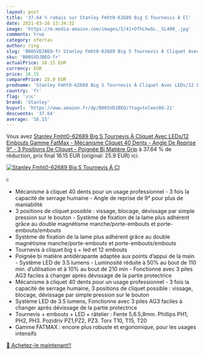 ```yaml
---
layout: post
title: '37.64 % rabais sur Stanley Fmht0-62689 Big S Tournevis À Cl'
date: 2021-03-16 13:34:32
image: 'https://m.media-amazon.com/images/I/41+OfhLhw5L._SL400_.jpg'
comments: true
category: ofertas
author: ring
slug: 'B00SVDJBEO-fr Stanley Fmht0-62689 Big S Tournevis À Cliquet Avec LEDs/12...'
sku: 'B00SVDJBEO-fr'
actualPrice: 16.15 EUR
currency: EUR
price: 16.15
comparePrice: 25.9 EUR
prodname: 'Stanley Fmht0-62689 Big S Tournevis À Cliquet Avec LEDs/12 Embouts Gamme FatMax - Mécanisme Cliquet 40 Dents - Angle De Reprise 9° - 3 Positions De Cliquet - Poignée Bi Matière Grip'
country: 'fr'
flag: '🇫🇷'
brand: 'Stanley'
buyurl: 'https://www.amazon.fr/dp/B00SVDJBEO/?tag=tolees0d-21'
descuento: '37.64'
average: '16.15'
---
```


Vous avez [Stanley Fmht0-62689 Big S Tournevis À Cliquet Avec LEDs/12 Embouts Gamme FatMax - Mécanisme Cliquet 40 Dents - Angle De Reprise 9° - 3 Positions De Cliquet - Poignée Bi Matière Grip](https://www.amazon.fr/dp/B00SVDJBEO/?tag=tolees0d-21)  à  37.64 % de réduction, prix final  16.15 EUR (original: 25.9 EUR) ici:

[![Stanley Fmht0-62689 Big S Tournevis À Cl](https://m.media-amazon.com/images/I/41+OfhLhw5L._SL400_.jpg)](https://www.amazon.fr/dp/B00SVDJBEO/?tag=tolees0d-21)

ℹ️:

- Mécanisme à cliquet 40 dents pour un usage professionnel - 3 fois la capacité de serrage humaine - Angle de reprise de 9° pour plus de maniabilité
- 3 positions de cliquet possible : vissage, blocage, dévissage par simple pression sur le bouton - Système de fixation de la lame plus adhérent grâce au double magnétisme manche/porte-embouts et porte-embouts/embouts
- Système de fixation de la lame plus adhérent grâce au double magnétisme manche/porte-embouts et porte-embouts/embouts
- Tournevis à cliquet big s + led et 12 embouts
- Poignée bi matière antidérapante adaptée aux points d’appui de la main - Système LED de 3.5 lumens - Luminosité réduite à 50% au bout de 110 min. d’utilisation et à 10% au bout de 210 min - Fonctionne avec 3 piles AG3 faciles à changer après dévissage de la partie protectrice
- Mécanisme à cliquet 40 dents pour un usage professionnel - 3 fois la capacité de serrage humaine, 3 positions de cliquet possible : vissage, blocage, dévissage par simple pression sur le bouton
- Système LED de 3.5 lumens, Fonctionne avec 3 piles AG3 faciles à changer après dévissage de la partie protectrice
- Tournevis + embouts + LED + râtelier : Fente 5,6.5,8mm. Phillips PH1, PH2, PH3. Pozidriv PZ1,PZ2, PZ3. Torx T10, T15, T20
- Gamme FATMAX : encore plus robuste et ergonomique, pour les usages intensifs

[🛒 Achetez-le maintenant!!](https://www.amazon.fr/dp/B00SVDJBEO/?tag=tolees0d-21)
